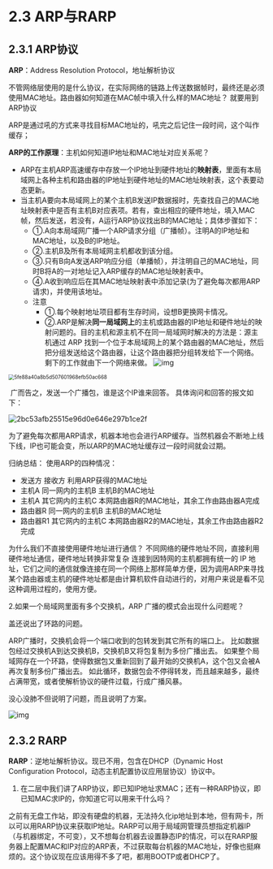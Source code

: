 # 2.3 ARP与RARP

## 2.3.1 ARP协议
**ARP**：Address Resolution Protocol，地址解析协议 

不管网络层使用的是什么协议，在实际网络的链路上传送数据帧时，最终还是必须使用MAC地址。路由器如何知道在MAC帧中填入什么样的MAC地址？  就要用到ARP协议

ARP是通过吼的方式来寻找目标MAC地址的，吼完之后记住一段时间，这个叫作缓存；

**ARP的工作原理**：主机如何知道IP地址和MAC地址对应关系呢？ 
* ARP在主机ARP高速缓存中存放一个IP地址到硬件地址的**映射表**，里面有本局域网上各种主机和路由器的IP地址到硬件地址的MAC地址映射表，这个表要动态更新。 
* 当主机A要向本局域网上的某个主机B发送IP数据报时，先查找自己的MAC地址映射表中是否有主机B对应表项。若有，查出相应的硬件地址，填入MAC帧，然后发送，若没有，A运行ARP协议找出B的MAC地址；具体步骤如下：
	* ①.A向本局域网广播一个ARP请求分组（广播帧）。注明A的IP地址和MAC地址，以及B的IP地址。
	* ②.主机B及所有本局域网主机都收到该分组。
	* ③.只有B向A发送ARP响应分组（单播帧），并注明自己的MAC地址，同时B将A的一对地址记入ARP缓存的MAC地址映射表中。
	* ④.A收到响应后在其MAC地址映射表中添加记录(为了避免每次都用ARP请求)，并使用该地址。
  * 注意 	
    * ①.每个映射地址项目都有生存时间，设想B更换网卡情况。
    * ②.ARP是解决**同一局域网上**的主机或路由器的IP地址和硬件地址的映射问题的。目的主机和源主机不在同一局域网时解决的方法是：源主机通过 ARP 找到一个位于本局域网上的某个路由器的MAC地址，然后把分组发送给这个路由器，让这个路由器把分组转发给下一个网络。剩下的工作就由下一个网络来做。 
![img](https://static001.geekbang.org/resource/image/17/3d/17ac2f46ef531e2b4380300f10267e3d.jpg)


<img src="https://static001.geekbang.org/resource/image/5f/68/5fe88a40a8b5d507601968efb50ac668.jpg" alt="5fe88a40a8b5d507601968efb50ac668" style="zoom:70%;" />



​	广而告之，发送一个广播包，谁是这个IP谁来回答。	具体询问和回答的报文如下：

![2bc53afb25515e96d0e646e297b1ce2f](https://static001.geekbang.org/resource/image/2b/2f/2bc53afb25515e96d0e646e297b1ce2f.jpg)

为了避免每次都用ARP请求，机器本地也会进行ARP缓存。当然机器会不断地上线下线，IP也可能会变，所以ARP的MAC地址缓存过一段时间就会过期。


归纳总结： 使用ARP的四种情况：
* 发送方	接收方	利用ARP获得的MAC地址
* 主机A	同一网内的主机B	主机B的MAC地址
* 主机A	其它网内的主机C	本网路由器R的MAC地址，其余工作由路由器A完成
* 路由器R	同一网内的主机B	主机B的MAC地址
* 路由器R1	其它网内的主机C	本网路由器R2的MAC地址，其余工作由路由器R2完成



为什么我们不直接使用硬件地址进行通信？ 不同网络的硬件地址不同，直接利用硬件地址通信，硬件地址转换非常复杂
连接到因特网的主机都拥有统一的 IP 地址，它们之间的通信就像连接在同一个网络上那样简单方便，因为调用ARP来寻找某个路由器或主机的硬件地址都是由计算机软件自动进行的，对用户来说是看不见这种调用过程的，使用方便。  





2.如果一个局域网里面有多个交换机，ARP 广播的模式会出现什么问题呢？

盖还说出了环路的问题。

ARP广播时，交换机会将一个端口收到的包转发到其它所有的端口上。
比如数据包经过交换机A到达交换机B，交换机B又将包复制为多份广播出去。
如果整个局域网存在一个环路，使得数据包又重新回到了最开始的交换机A，这个包又会被A再次复制多份广播出去。
如此循环，数据包会不停得转发，而且越来越多，最终占满带宽，或者使解析协议的硬件过载，行成广播风暴。





没心没肺不但说明了问题，而且说明了方案。

![img](https://static001.geekbang.org/resource/image/fa/a4/fa42fea4d9b4b8ed75008e3f1eadd7a4.png)
## 2.3.2 RARP

**RARP**：逆地址解析协议。现已不用，包含在DHCP（Dynamic Host Configuration Protocol，动态主机配置协议应用层协议）协议中。 

1. 在二层中我们讲了ARP协议，即已知IP地址求MAC；还有一种RARP协议，即已知MAC求IP的，你知道它可以用来干什么吗？

之前有无盘工作站，即没有硬盘的机器，无法持久化ip地址到本地，但有网卡，所以可以用RARP协议来获取IP地址。RARP可以用于局域网管理员想指定机器IP（与机器绑定，不可变），又不想每台机器去设置静态IP的情况，可以在RARP服务器上配置MAC和IP对应的ARP表，不过获取每台机器的MAC地址，好像也挺麻烦的。这个协议现在应该用得不多了吧，都用BOOTP或者DHCP了。

